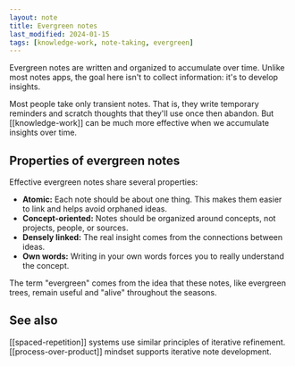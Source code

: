 ```yaml
---
layout: note
title: Evergreen notes
last_modified: 2024-01-15
tags: [knowledge-work, note-taking, evergreen]
---
```


Evergreen notes are written and organized to accumulate over time. Unlike most notes apps, the goal here isn't to collect information: it's to develop insights.

Most people take only transient notes. That is, they write temporary reminders and scratch thoughts that they'll use once then abandon. But [[knowledge-work]] can be much more effective when we accumulate insights over time.

## Properties of evergreen notes

Effective evergreen notes share several properties:

- **Atomic:** Each note should be about one thing. This makes them easier to link and helps avoid orphaned ideas.
- **Concept-oriented:** Notes should be organized around concepts, not projects, people, or sources.
- **Densely linked:** The real insight comes from the connections between ideas.
- **Own words:** Writing in your own words forces you to really understand the concept.

The term "evergreen" comes from the idea that these notes, like evergreen trees, remain useful and "alive" throughout the seasons.

## See also

[[spaced-repetition]] systems use similar principles of iterative refinement.
[[process-over-product]] mindset supports iterative note development. 